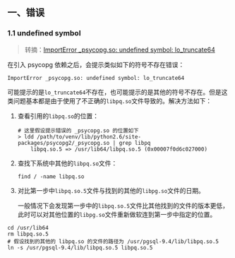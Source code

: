 ## 一、错误

### 1.1 undefined symbol

> 转摘：[ImportError _psycopg.so: undefined symbol: lo_truncate64](http://www.leeladharan.com/importerror-psycopg-so:-undefined-symbol:-lo-truncate64)

在引入 psycopg 依赖之后，会提示类似如下的符号不存在错误：

```
ImportError _psycopg.so: undefined symbol: lo_truncate64
```

可能提示的是`lo_truncate64`不存在，也可能提示的是其他的符号不存在。但是这类问题基本都是由于使用了不正确的`libpq.so`文件导致的。解决方法如下：

1. 查看引用的`libpq.so`的位置：

    ```shell
    # 这里假设提示错误的 _psycopg.so 的位置如下
    > ldd /path/to/venv/lib/python2.6/site-packages/psycopg2/_psycopg.so | grep libpq
        libpq.so.5 => /usr/lib64/libpq.so.5 (0x00007f0d6c027000)
    ```

2. 查找下系统中其他的`libpq.so`文件：

    ```shell
    find / -name libpq.so
    ```

3. 对比第一步中`libpq.so.5`文件与找到的其他的`libpg.so`文件的日期。

    一般情况下会发现第一步中的`libpq.so.5`文件比其他找到的文件的版本更低，此时可以对其他位置的`libpg.so`文件重新做软连到第一步中指定的位置。
    
```shell
cd /usr/lib64
rm libpq.so.5
# 假设找到的其他的 libpq.so 的文件的路径为 /usr/pgsql-9.4/lib/libpq.so.5
ln -s /usr/pgsql-9.4/lib/libpq.so.5 libpq.so.5
```


